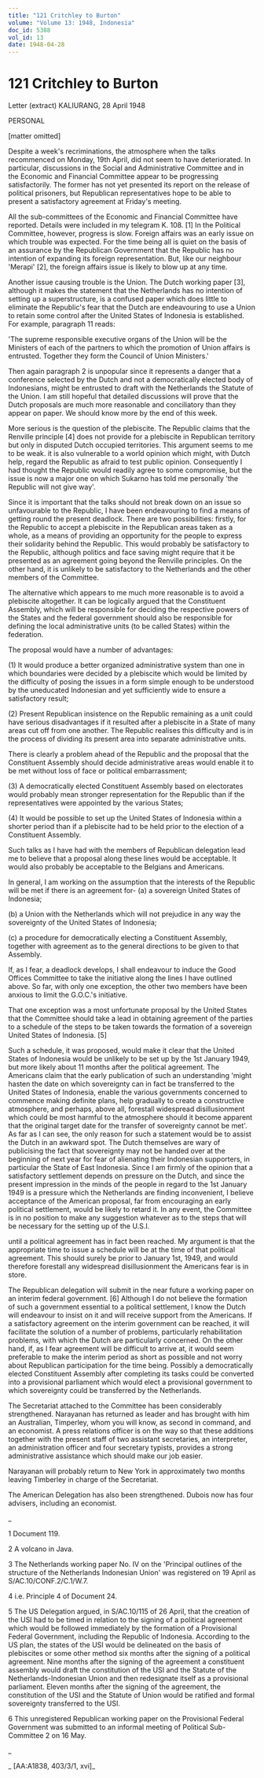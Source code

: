 ```yaml
---
title: "121 Critchley to Burton"
volume: "Volume 13: 1948, Indonesia"
doc_id: 5388
vol_id: 13
date: 1948-04-28
---
```


# 121 Critchley to Burton

Letter (extract) KALIURANG, 28 April 1948

PERSONAL

[matter omitted]

Despite a week's recriminations, the atmosphere when the talks recommenced on Monday, 19th April, did not seem to have deteriorated. In particular, discussions in the Social and Administrative Committee and in the Economic and Financial Committee appear to be progressing satisfactorily. The former has not yet presented its report on the release of political prisoners, but Republican representatives hope to be able to present a satisfactory agreement at Friday's meeting.

All the sub-committees of the Economic and Financial Committee have reported. Details were included in my telegram K. 108. [1] In the Political Committee, however, progress is slow. Foreign affairs was an early issue on which trouble was expected. For the time being all is quiet on the basis of an assurance by the Republican Government that the Republic has no intention of expanding its foreign representation. But, like our neighbour 'Merapi' [2], the foreign affairs issue is likely to blow up at any time.

Another issue causing trouble is the Union. The Dutch working paper [3], although it makes the statement that the Netherlands has no intention of setting up a superstructure, is a confused paper which does little to eliminate the Republic's fear that the Dutch are endeavouring to use a Union to retain some control after the United States of Indonesia is established. For example, paragraph 11 reads:

'The supreme responsible executive organs of the Union will be the Ministers of each of the partners to which the promotion of Union affairs is entrusted. Together they form the Council of Union Ministers.'

Then again paragraph 2 is unpopular since it represents a danger that a conference selected by the Dutch and not a democratically elected body of Indonesians, might be entrusted to draft with the Netherlands the Statute of the Union. I am still hopeful that detailed discussions will prove that the Dutch proposals are much more reasonable and conciliatory than they appear on paper. We should know more by the end of this week.

More serious is the question of the plebiscite. The Republic claims that the Renville principle [4] does not provide for a plebiscite in Republican territory but only in disputed Dutch occupied territories. This argument seems to me to be weak. it is also vulnerable to a world opinion which might, with Dutch help, regard the Republic as afraid to test public opinion. Consequently I had thought the Republic would readily agree to some compromise, but the issue is now a major one on which Sukarno has told me personally 'the Republic will not give way'.

Since it is important that the talks should not break down on an issue so unfavourable to the Republic, I have been endeavouring to find a means of getting round the present deadlock. There are two possibilities: firstly, for the Republic to accept a plebiscite in the Republican areas taken as a whole, as a means of providing an opportunity for the people to express their solidarity behind the Republic. This would probably be satisfactory to the Republic, although politics and face saving might require that it be presented as an agreement going beyond the Renville principles. On the other hand, it is unlikely to be satisfactory to the Netherlands and the other members of the Committee.

The alternative which appears to me much more reasonable is to avoid a plebiscite altogether. It can be logically argued that the Constituent Assembly, which will be responsible for deciding the respective powers of the States and the federal government should also be responsible for defining the local administrative units (to be called States) within the federation.

The proposal would have a number of advantages:

(1) It would produce a better organized administrative system than one in which boundaries were decided by a plebiscite which would be limited by the difficulty of posing the issues in a form simple enough to be understood by the uneducated Indonesian and yet sufficiently wide to ensure a satisfactory result;

(2) Present Republican insistence on the Republic remaining as a unit could have serious disadvantages if it resulted after a plebiscite in a State of many areas cut off from one another. The Republic realises this difficulty and is in the process of dividing its present area into separate administrative units.

There is clearly a problem ahead of the Republic and the proposal that the Constituent Assembly should decide administrative areas would enable it to be met without loss of face or political embarrassment;

(3) A democratically elected Constituent Assembly based on electorates would probably mean stronger representation for the Republic than if the representatives were appointed by the various States;

(4) It would be possible to set up the United States of Indonesia within a shorter period than if a plebiscite had to be held prior to the election of a Constituent Assembly.

Such talks as I have had with the members of Republican delegation lead me to believe that a proposal along these lines would be acceptable. It would also probably be acceptable to the Belgians and Americans.

In general, I am working on the assumption that the interests of the Republic will be met if there is an agreement for- (a) a sovereign United States of Indonesia;

(b) a Union with the Netherlands which will not prejudice in any way the sovereignty of the United States of Indonesia;

(c) a procedure for democratically electing a Constituent Assembly, together with agreement as to the general directions to be given to that Assembly.

If, as I fear, a deadlock develops, I shall endeavour to induce the Good Offices Committee to take the initiative along the lines I have outlined above. So far, with only one exception, the other two members have been anxious to limit the G.O.C.'s initiative.

That one exception was a most unfortunate proposal by the United States that the Committee should take a lead in obtaining agreement of the parties to a schedule of the steps to be taken towards the formation of a sovereign United States of Indonesia. [5]

Such a schedule, it was proposed, would make it clear that the United States of Indonesia would be unlikely to be set up by the 1st January 1949, but more likely about 11 months after the political agreement. The Americans claim that the early publication of such an understanding 'might hasten the date on which sovereignty can in fact be transferred to the United States of Indonesia, enable the various governments concerned to commence making definite plans, help gradually to create a constructive atmosphere, and perhaps, above all, forestall widespread disillusionment which could be most harmful to the atmosphere should it become apparent that the original target date for the transfer of sovereignty cannot be met'. As far as I can see, the only reason for such a statement would be to assist the Dutch in an awkward spot. The Dutch themselves are wary of publicising the fact that sovereignty may not be handed over at the beginning of next year for fear of alienating their Indonesian supporters, in particular the State of East Indonesia. Since I am firmly of the opinion that a satisfactory settlement depends on pressure on the Dutch, and since the present impression in the minds of the people in regard to the 1st January 1949 is a pressure which the Netherlands are finding inconvenient, I believe acceptance of the American proposal, far from encouraging an early political settlement, would be likely to retard it. In any event, the Committee is in no position to make any suggestion whatever as to the steps that will be necessary for the setting up of the U.S.I.

until a political agreement has in fact been reached. My argument is that the appropriate time to issue a schedule will be at the time of that political agreement. This should surely be prior to January 1st, 1949, and would therefore forestall any widespread disillusionment the Americans fear is in store.

The Republican delegation will submit in the near future a working paper on an interim federal government. [6] Although I do not believe the formation of such a government essential to a political settlement, I know the Dutch will endeavour to insist on it and will receive support from the Americans. If a satisfactory agreement on the interim government can be reached, it will facilitate the solution of a number of problems, particularly rehabilitation problems, with which the Dutch are particularly concerned. On the other hand, if, as I fear agreement will be difficult to arrive at, it would seem preferable to make the interim period as short as possible and not worry about Republican participation for the time being. Possibly a democratically elected Constituent Assembly after completing its tasks could be converted into a provisional parliament which would elect a provisional government to which sovereignty could be transferred by the Netherlands.

The Secretariat attached to the Committee has been considerably strengthened. Narayanan has returned as leader and has brought with him an Australian, Timperley, whom you will know, as second in command, and an economist. A press relations officer is on the way so that these additions together with the present staff of two assistant secretaries, an interpreter, an administration officer and four secretary typists, provides a strong administrative assistance which should make our job easier.

Narayanan will probably return to New York in approximately two months leaving Timberley in charge of the Secretariat.

The American Delegation has also been strengthened. Dubois now has four advisers, including an economist.

_

1 Document 119.

2 A volcano in Java.

3 The Netherlands working paper No. IV on the 'Principal outlines of the structure of the Netherlands Indonesian Union' was registered on 19 April as S/AC.10/CONF.2/C.1/W.7.

4 i.e. Principle 4 of Document 24.

5 The US Delegation argued, in S/AC.10/115 of 26 April, that the creation of the USI had to be timed in relation to the signing of a political agreement which would be followed immediately by the formation of a Provisional Federal Government, including the Republic of Indonesia. According to the US plan, the states of the USI would be delineated on the basis of plebiscites or some other method six months after the signing of a political agreement. Nine months after the signing of the agreement a constituent assembly would draft the constitution of the USI and the Statute of the Netherlands-Indonesian Union and then redesignate itself as a provisional parliament. Eleven months after the signing of the agreement, the constitution of the USI and the Statute of Union would be ratified and formal sovereignty transferred to the USI.

6 This unregistered Republican working paper on the Provisional Federal Government was submitted to an informal meeting of Political Sub-Committee 2 on 16 May.

_

_ [AA:A1838, 403/3/1, xvi]_
